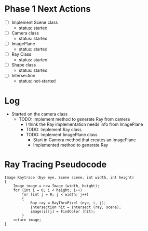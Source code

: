 # Phase 1 Next Actions

  - [ ] Implement Scene class
    - status: started
  - [ ] Camera class
    - status: started
  - [ ] ImagePlane
    - status: started 
  - [ ] Ray Class
    - status: started 
  - [ ] Shape class
    - status: started 
  - [ ] Intersection
    - status: not-started  
  
 
 
# Log

  - Started on the camera class
     - TODO: Implement method to generate Ray from camera
	   - I think the Ray implementation needs info from ImagePlane
	   - TODO: Implement Ray class
	   - TODO: Implement ImagePlane class
	     - Start in Camera method that creates an ImagePlane
	     - Implemented method to generate Ray
		  

# Ray Tracing Pseudocode

    Image Raytrace (Eye eye, Scene scene, int width, int height)
    {
    	Image image = new Image (width, height);
    	for (int i = 0; i < height; i++)
    		for (int j = 0; j < width; j++)
    		{
    			Ray ray = RayThruPixel (eye, i, j);
			    Intersection hit = Intersect (ray, scene);
			    image[i][j] = FindColor (hit);
    		}
    	return image;
    }
